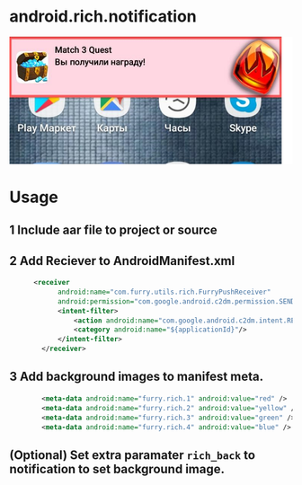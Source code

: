 # android.rich.notification

![Example](/example.png)


# Usage

## 1 Include aar file to project or source 

## 2 Add Reciever to AndroidManifest.xml
```xml
      <receiver
            android:name="com.furry.utils.rich.FurryPushReceiver"
            android:permission="com.google.android.c2dm.permission.SEND">
            <intent-filter>
                <action android:name="com.google.android.c2dm.intent.RECEIVE" />
                <category android:name="${applicationId}"/>
            </intent-filter>
        </receiver>
```

## 3 Add background images to manifest meta.
```xml
        <meta-data android:name="furry.rich.1" android:value="red" />
        <meta-data android:name="furry.rich.2" android:value="yellow" />
        <meta-data android:name="furry.rich.3" android:value="green" />
        <meta-data android:name="furry.rich.4" android:value="blue" />
```


## (Optional) Set extra paramater ``rich_back`` to notification to set background image.
